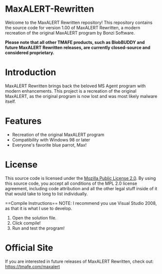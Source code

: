# MaxALERT-Rewritten
Welcome to the MaxALERT Rewritten repository! This repository contains the source code for version 1.00 of MaxALERT Rewritten, a modern recreation of the original MaxALERT program by Bonzi Software.

<b>Please note that all other TMAFE products, such as BlobBUDDY and future MaxALERT Rewritten releases, are currently closed-source and considered proprietary.</b>

# Introduction
MaxALERT Rewritten brings back the beloved MS Agent program with modern enhancements. This project is a recreation of the original MaxALERT, as the original program is now lost and was most likely malware itself.

# Features
* Recreation of the original MaxALERT program
* Compatibility with Windows 98 or later
* Everyone's favorite blue parrot, Max!

# License
This source code is licensed under the [Mozilla Public License 2.0](https://github.com/Konnor88/maxalert-rewritten/blob/master/LICENSE). By using this source code, you accept all conditions of the MPL 2.0 license agreement, including code attribution and all the other legal stuff inside of it that would take to long to list individually.

==Compile Instructions==
NOTE: I recommend you use Visual Studio 2008, as that it is what I use to develop.
1. Open the solution file.
2. Click compile!
3. Run and test the program!
   
# Official Site
If you are interested in future releases of MaxALERT Rewritten, check out: https://tmafe.com/maxalert

